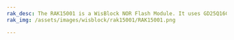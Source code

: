 ```yaml
---
rak_desc: The RAK15001 is a WisBlock NOR Flash Module. It uses GD25Q16CNIG (16Mbit) from GigaDevice and is configured via standard SPI interface.
rak_img: /assets/images/wisblock/rak15001/RAK15001.png

---
```


<rk-redirect to="/Product-Categories/WisBlock/RAK15001/Overview/" />